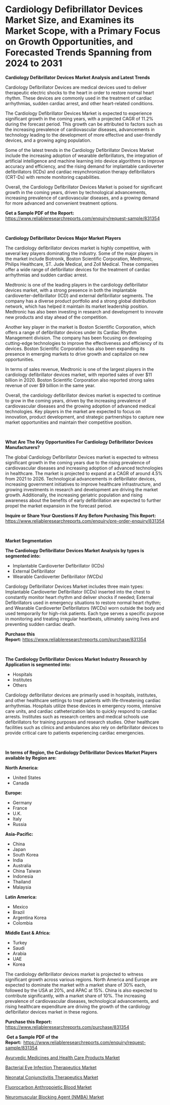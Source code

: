 <p><h1>Cardiology Defibrillator Devices Market Size, and Examines its Market Scope, with a Primary Focus on Growth Opportunities, and Forecasted Trends Spanning from 2024 to 2031</h1></p><p><strong>Cardiology Defibrillator Devices Market Analysis and Latest Trends</strong></p>
<p><p>Cardiology Defibrillator Devices are medical devices used to deliver therapeutic electric shocks to the heart in order to restore normal heart rhythm. These devices are commonly used in the treatment of cardiac arrhythmias, sudden cardiac arrest, and other heart-related conditions.</p><p>The Cardiology Defibrillator Devices Market is expected to experience significant growth in the coming years, with a projected CAGR of 11.2% during the forecast period. This growth can be attributed to factors such as the increasing prevalence of cardiovascular diseases, advancements in technology leading to the development of more effective and user-friendly devices, and a growing aging population.</p><p>Some of the latest trends in the Cardiology Defibrillator Devices Market include the increasing adoption of wearable defibrillators, the integration of artificial intelligence and machine learning into device algorithms to improve accuracy and efficiency, and the rising demand for implantable cardioverter defibrillators (ICDs) and cardiac resynchronization therapy defibrillators (CRT-Ds) with remote monitoring capabilities.</p><p>Overall, the Cardiology Defibrillator Devices Market is poised for significant growth in the coming years, driven by technological advancements, increasing prevalence of cardiovascular diseases, and a growing demand for more advanced and convenient treatment options.</p></p>
<p><strong>Get a Sample PDF of the Report:&nbsp;</strong> <a href="https://www.reliableresearchreports.com/enquiry/request-sample/831354">https://www.reliableresearchreports.com/enquiry/request-sample/831354</a></p>
<p>&nbsp;</p>
<p><strong>Cardiology Defibrillator Devices Major Market Players</strong></p>
<p><p>The cardiology defibrillator devices market is highly competitive, with several key players dominating the industry. Some of the major players in the market include Biotronik, Boston Scientific Corporation, Medtronic, Philips Healthcare, ST. Jude Medical, and Zoll Medical. These companies offer a wide range of defibrillator devices for the treatment of cardiac arrhythmias and sudden cardiac arrest.</p><p>Medtronic is one of the leading players in the cardiology defibrillator devices market, with a strong presence in both the implantable cardioverter-defibrillator (ICD) and external defibrillator segments. The company has a diverse product portfolio and a strong global distribution network, which has helped it maintain its market leadership position. Medtronic has also been investing in research and development to innovate new products and stay ahead of the competition.</p><p>Another key player in the market is Boston Scientific Corporation, which offers a range of defibrillator devices under its Cardiac Rhythm Management division. The company has been focusing on developing cutting-edge technologies to improve the effectiveness and efficiency of its devices. Boston Scientific Corporation has also been expanding its presence in emerging markets to drive growth and capitalize on new opportunities.</p><p>In terms of sales revenue, Medtronic is one of the largest players in the cardiology defibrillator devices market, with reported sales of over $11 billion in 2020. Boston Scientific Corporation also reported strong sales revenue of over $9 billion in the same year.</p><p>Overall, the cardiology defibrillator devices market is expected to continue to grow in the coming years, driven by the increasing prevalence of cardiovascular diseases and the growing adoption of advanced medical technologies. Key players in the market are expected to focus on innovation, product development, and strategic partnerships to capture new market opportunities and maintain their competitive position.</p></p>
<p>&nbsp;</p>
<p><strong>What Are The Key Opportunities For Cardiology Defibrillator Devices Manufacturers?</strong></p>
<p><p>The global Cardiology Defibrillator Devices market is expected to witness significant growth in the coming years due to the rising prevalence of cardiovascular diseases and increasing adoption of advanced technologies in healthcare. The market is projected to expand at a CAGR of around 4.5% from 2021 to 2026. Technological advancements in defibrillator devices, increasing government initiatives to improve healthcare infrastructure, and growing investments in research and development are driving the market growth. Additionally, the increasing geriatric population and rising awareness about the benefits of early defibrillation are expected to further propel the market expansion in the forecast period.</p></p>
<p><strong>Inquire or Share Your Questions If Any Before Purchasing This Report:</strong> <a href="https://www.reliableresearchreports.com/enquiry/pre-order-enquiry/831354">https://www.reliableresearchreports.com/enquiry/pre-order-enquiry/831354</a></p>
<p>&nbsp;</p>
<p><strong>Market Segmentation</strong></p>
<p><strong>The Cardiology Defibrillator Devices Market Analysis by types is segmented into:</strong></p>
<p><ul><li>Implantable Cardioverter Defibrillator (ICDs)</li><li>External Defibrillator</li><li>Wearable Cardioverter Defibrillator (WCDs)</li></ul></p>
<p><p>Cardiology Defibrillator Devices Market includes three main types: Implantable Cardioverter Defibrillator (ICDs) inserted into the chest to constantly monitor heart rhythm and deliver shocks if needed; External Defibrillators used in emergency situations to restore normal heart rhythm; and Wearable Cardioverter Defibrillators (WCDs) worn outside the body and used temporarily for high-risk patients. Each type serves a specific purpose in monitoring and treating irregular heartbeats, ultimately saving lives and preventing sudden cardiac death.</p></p>
<p><strong>Purchase this Report:&nbsp;</strong><a href="https://www.reliableresearchreports.com/purchase/831354">https://www.reliableresearchreports.com/purchase/831354</a></p>
<p>&nbsp;</p>
<p><strong>The Cardiology Defibrillator Devices Market Industry Research by Application is segmented into:</strong></p>
<p><ul><li>Hospitals</li><li>Institutes</li><li>Others</li></ul></p>
<p><p>Cardiology defibrillator devices are primarily used in hospitals, institutes, and other healthcare settings to treat patients with life-threatening cardiac arrhythmias. Hospitals utilize these devices in emergency rooms, intensive care units, and cardiac catheterization labs to quickly respond to cardiac arrests. Institutes such as research centers and medical schools use defibrillators for training purposes and research studies. Other healthcare facilities such as clinics and ambulances also rely on defibrillator devices to provide critical care to patients experiencing cardiac emergencies.</p></p>
<p>&nbsp;</p>
<p><strong>In terms of Region, the Cardiology Defibrillator Devices Market Players available by Region are:</strong></p>
<p>
    <p> <strong> North America: </strong>
        <ul>
            <li>United States</li>
            <li>Canada</li>
        </ul>
        </p> 
    <p> <strong> Europe: </strong>
        <ul>
            <li>Germany</li>
            <li>France</li>
            <li>U.K.</li>
            <li>Italy</li>
            <li>Russia</li>
        </ul>
        </p> 
    <p> <strong> Asia-Pacific: </strong>
        <ul>
            <li>China</li>
            <li>Japan</li>
            <li>South Korea</li>
            <li>India</li>
            <li>Australia</li>
            <li>China Taiwan</li>
            <li>Indonesia</li>
            <li>Thailand</li>
            <li>Malaysia</li>
        </ul>
        </p> 
    <p> <strong> Latin America: </strong>
        <ul>
            <li>Mexico</li>
            <li>Brazil</li>
            <li>Argentina Korea</li>
            <li>Colombia</li>
        </ul>
        </p> 
    <p> <strong> Middle East & Africa: </strong>
        <ul>
            <li>Turkey</li>
            <li>Saudi</li>
            <li>Arabia</li>
            <li>UAE</li>
            <li>Korea</li>
        </ul>
    </p>
    </p>
<p><p>The cardiology defibrillator devices market is projected to witness significant growth across various regions. North America and Europe are expected to dominate the market with a market share of 30% each, followed by the USA at 20%, and APAC at 15%. China is also expected to contribute significantly, with a market share of 10%. The increasing prevalence of cardiovascular diseases, technological advancements, and rising healthcare expenditure are driving the growth of the cardiology defibrillator devices market in these regions.</p></p>
<p><strong>Purchase this Report: </strong><a href="https://www.reliableresearchreports.com/purchase/831354">https://www.reliableresearchreports.com/purchase/831354</a></p>
<p>&nbsp;<strong>Get a Sample PDF of the Report:&nbsp;&nbsp;</strong><a href="https://www.reliableresearchreports.com/enquiry/request-sample/831354">https://www.reliableresearchreports.com/enquiry/request-sample/831354</a></p>
<p><strong></strong></p>
<p><p><a href="https://medium.com/@rosejohnson762014/ayurvedic-medicines-and-health-care-products-market-insight-market-trends-growth-forecasted-from-1eb28ba04b95">Ayurvedic Medicines and Health Care Products Market</a></p><p><a href="https://medium.com/@sarademiri71/decoding-bacterial-eye-infection-therapeutics-market-metrics-market-share-trends-and-growth-d1dfb9cea364">Bacterial Eye Infection Therapeutics Market</a></p><p><a href="https://medium.com/@sarademiri71/neonatal-conjunctivitis-therapeutics-market-size-market-outlook-and-market-forecast-2024-to-2031-a58a9127d0a7">Neonatal Conjunctivitis Therapeutics Market</a></p><p><a href="https://medium.com/@jeanlopez1945/fluorocarbon-anthropoietic-blood-market-share-evolution-and-market-growth-trends-2024-2031-1d4cfdb4f5af">Fluorocarbon Anthropoietic Blood Market</a></p><p><a href="https://medium.com/@rosejohnson762014/neuromuscular-blocking-agent-nmba-market-analysis-and-sze-forecasted-for-period-from-2024-to-2031-806297974ab5">Neuromuscular Blocking Agent (NMBA) Market</a></p></p>